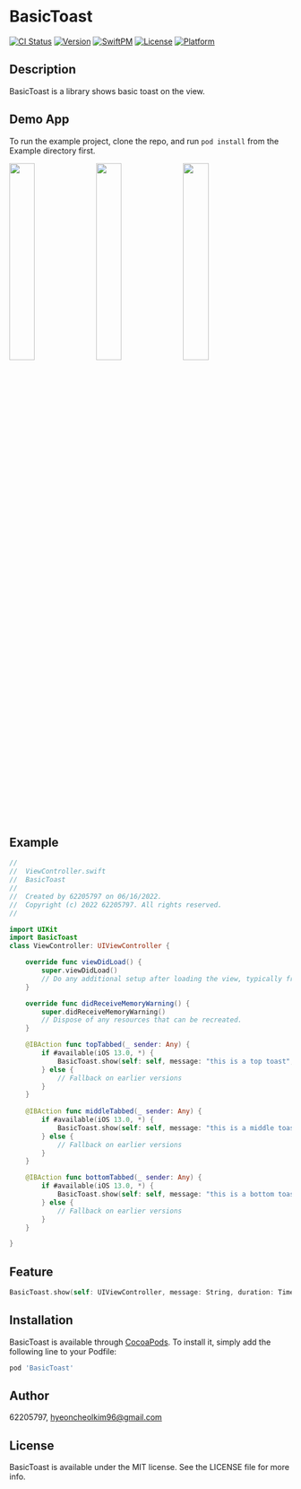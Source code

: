 # BasicToast

[![CI Status](https://img.shields.io/travis/62205797/BasicToast.svg?style=flat)](https://travis-ci.org/62205797/BasicToast)
[![Version](https://img.shields.io/cocoapods/v/BasicToast.svg?style=flat)](https://cocoapods.org/pods/BasicToast)
[![SwiftPM](https://img.shields.io/badge/SPM-supported-DE5C43.svg?style=flat)](https://swift.org/package-manager/)
[![License](https://img.shields.io/cocoapods/l/BasicToast.svg?style=flat)](https://cocoapods.org/pods/BasicToast)
[![Platform](https://img.shields.io/cocoapods/p/BasicToast.svg?style=flat)](https://cocoapods.org/pods/BasicToast)

## Description

BasicToast is a library shows basic toast on the view.

## Demo App

To run the example project, clone the repo, and run `pod install` from the Example directory first.

<p>
<img src="https://user-images.githubusercontent.com/62205797/174001852-29094ac8-11c5-47c9-81e4-ad679c078193.png" width="30%">
<img src="https://user-images.githubusercontent.com/62205797/174001862-41a44996-31c4-499d-90b4-3ffacc77ec0e.png" width="30%">
<img src="https://user-images.githubusercontent.com/62205797/174001871-c6dbd487-23d4-4a19-8b3a-95e139fd90ab.png" width="30%">
</p>

## Example

```swift
//
//  ViewController.swift
//  BasicToast
//
//  Created by 62205797 on 06/16/2022.
//  Copyright (c) 2022 62205797. All rights reserved.
//

import UIKit
import BasicToast
class ViewController: UIViewController {

    override func viewDidLoad() {
        super.viewDidLoad()
        // Do any additional setup after loading the view, typically from a nib.
    }

    override func didReceiveMemoryWarning() {
        super.didReceiveMemoryWarning()
        // Dispose of any resources that can be recreated.
    }

    @IBAction func topTabbed(_ sender: Any) {
        if #available(iOS 13.0, *) {
            BasicToast.show(self: self, message: "this is a top toast", duration: 3.0, position: .top)
        } else {
            // Fallback on earlier versions
        }
    }
    
    @IBAction func middleTabbed(_ sender: Any) {
        if #available(iOS 13.0, *) {
            BasicToast.show(self: self, message: "this is a middle toast", duration: 3.0, position: .middle)
        } else {
            // Fallback on earlier versions
        }
    }

    @IBAction func bottomTabbed(_ sender: Any) {
        if #available(iOS 13.0, *) {
            BasicToast.show(self: self, message: "this is a bottom toast", duration: 3.0, position: .bottom)
        } else {
            // Fallback on earlier versions
        }
    }

}


```

## Feature

```swift
BasicToast.show(self: UIViewController, message: String, duration: TimeInterval = 5.0, position: pos = .bottom, font: UIFont = UIFont.systemFont(ofSize: 14.0))
```


## Installation

BasicToast is available through [CocoaPods](https://cocoapods.org). To install
it, simply add the following line to your Podfile:

```ruby
pod 'BasicToast'
```

## Author

62205797, hyeoncheolkim96@gmail.com

## License

BasicToast is available under the MIT license. See the LICENSE file for more info.

